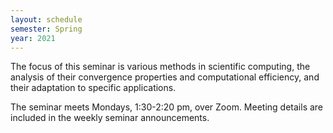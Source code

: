 ```yaml
---
layout: schedule
semester: Spring
year: 2021
---
```


The focus of this seminar is various methods in scientific computing,
the analysis of their convergence properties and computational efficiency,
and their adaptation to specific applications.

The seminar meets Mondays, 1:30-2:20 pm, over Zoom. Meeting details are included in the weekly seminar announcements.
